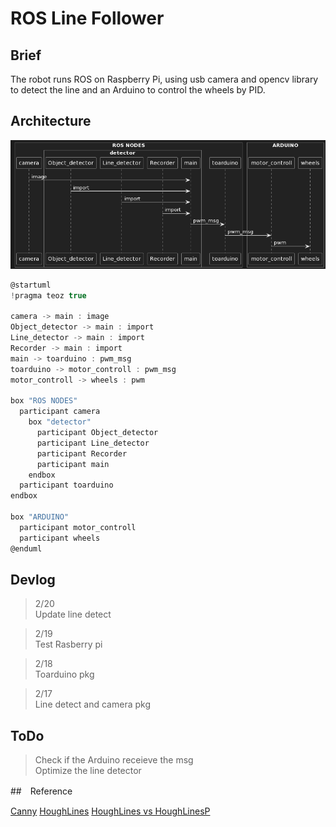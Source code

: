 # ROS Line Follower

## Brief
The robot runs ROS on Raspberry Pi, using usb camera and opencv library to detect the line
and an Arduino to control the wheels by PID.

## Architecture
![Architecture](/asset/images/Architecture.png)

``` c
@startuml
!pragma teoz true

camera -> main : image
Object_detector -> main : import
Line_detector -> main : import
Recorder -> main : import
main -> toarduino : pwm_msg
toarduino -> motor_controll : pwm_msg
motor_controll -> wheels : pwm

box "ROS NODES"
  participant camera
    box "detector"
      participant Object_detector
      participant Line_detector
      participant Recorder
      participant main
    endbox
  participant toarduino
endbox

box "ARDUINO"
  participant motor_controll
  participant wheels
@enduml
```

## Devlog

> 2/20  
> Update line detect

> 2/19  
> Test Rasberry pi 

> 2/18  
> Toarduino pkg

> 2/17  
> Line detect and camera pkg  

## ToDo
> Check if the Arduino receieve the msg  
> Optimize the line detector 

##　Reference

[Canny](https://blog.csdn.net/sunny2038/article/details/9202641)
[HoughLines](https://blog.csdn.net/dcrmg/article/details/78880046)
[HoughLines vs HoughLinesP](https://blog.csdn.net/ftimes/article/details/106816736)